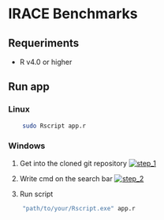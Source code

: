 # IRACE Benchmarks

## Requeriments

 - R v4.0 or higher
 
## Run app

### Linux

```sh
    sudo Rscript app.r
```

### Windows

1. Get into the cloned git repository
[![step_1](https://i.ibb.co/wLvrWvq/path-to-repository.png)](https://i.ibb.co/wLvrWvq/path-to-repository.png)
2. Write cmd on the search bar
[![step_2](https://i.ibb.co/Fn6VVdd/image.png)](https://i.ibb.co/Fn6VVdd/image.png)

3. Run script
```sh
    "path/to/your/Rscript.exe" app.r
```